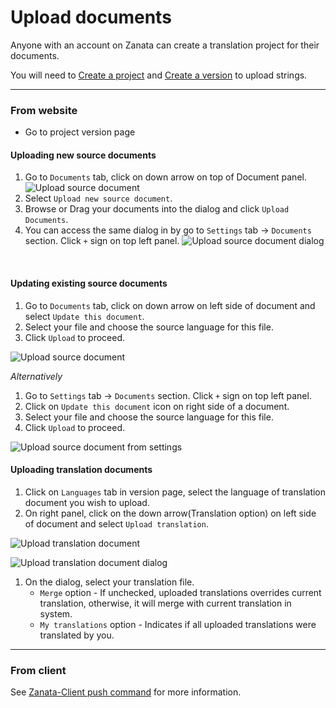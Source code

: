 # Upload documents

Anyone with an account on Zanata can create a translation project for their documents.

You will need to [Create a project](/user-guide/projects/create-project) and [Create a version](/user-guide/versions/create-version) to upload strings.

------------

### From website

* Go to project version page

#### Uploading new source documents

1. Go to `Documents` tab, click on down arrow on top of Document panel.
![Upload source document](/images/upload-new-source-doc.png)
1. Select `Upload new source document`.
1. Browse or Drag your documents into the dialog and click `Upload Documents`.
1. You can access the same dialog in by go to `Settings` tab -> `Documents` section. Click `+` sign on top left panel.
![Upload source document dialog](/images/upload-source-doc-dialog.png)
<br/>

#### Updating existing source documents

1. Go to `Documents` tab, click on down arrow on left side of document and select `Update this document`.
1. Select your file and choose the source language for this file.
1. Click `Upload` to proceed.

![Upload source document](/images/upload-source-doc.png)

*Alternatively*

1. Go to `Settings` tab -> `Documents` section. Click `+` sign on top left panel.
1. Click on `Update this document` icon on right side of a document.
1. Select your file and choose the source language for this file.
1. Click `Upload` to proceed.

![Upload source document from settings](/images/upload-source-doc-from-settings.png)

 
#### Uploading translation documents

1. Click on `Languages` tab in version page, select the language of translation document you wish to upload.
1. On right panel, click on the down arrow(Translation option) on left side of document and select `Upload translation`.

![Upload translation document](/images/upload-translation-doc.png)
<br/>

![Upload translation document dialog](/images/upload-translation-doc-dialog.png)

1. On the dialog, select your translation file. 
    - `Merge` option - If unchecked, uploaded translations overrides current translation, otherwise, it will merge with current translation in system.
    - `My translations` option - Indicates if all uploaded translations were translated by you.

------------

### From client

See [Zanata-Client push command](http://docs.zanata.org/en/latest/client/commands/push/) for more information.
